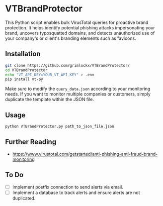 # VTBrandProtector
This Python script enables bulk VirusTotal queries for proactive brand protection. It helps identify potential phishing attacks impersonating your brand, uncovers typosquatted domains, and detects unauthorized use of your company's or client's branding elements such as favicons.

## Installation

```bash
git clone https://github.com/grimlockx/VTBrandProtector/
cd VTBrandProtector
echo "VT_API_KEY=YOUR_VT_API_KEY" > .env
pip install vt-py
```

Make sure to modify the `query_data.json` according to your monitoring needs. If you want to monitor multiple companies or customers, simply duplicate the template within the JSON file.

## Usage
```bash
python VTBrandProtector.py path_to_json_file.json
```

## Further Reading
- https://www.virustotal.com/getstarted/anti-phishing-anti-fraud-brand-monitoring

## To Do
- [ ] Implement postfix connection to send alerts via email.
- [ ] Implement a database to track alerts and ensure alerts are not duplicated.
